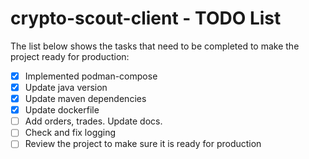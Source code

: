 # crypto-scout-client - TODO List

The list below shows the tasks that need to be completed to make the project ready for production:

- [x] Implemented podman-compose
- [x] Update java version
- [x] Update maven dependencies
- [x] Update dockerfile
- [ ] Add orders, trades. Update docs.
- [ ] Check and fix logging
- [ ] Review the project to make sure it is ready for production
